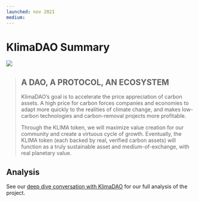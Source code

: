 ```yaml
---
launched: nov 2021
medium: 
---
```


# KlimaDAO Summary

![](/assets/klimadao-home-20220119214836.png)

> ## A DAO, A PROTOCOL, AN ECOSYSTEM
> 
> KlimaDAO’s goal is to accelerate the price appreciation of carbon assets. A high price for carbon forces companies and economies to adapt more quickly to the realities of climate change, and makes low-carbon technologies and carbon-removal projects more profitable.
> 
> Through the KLIMA token, we will maximize value creation for our community and create a virtuous cycle of growth. Eventually, the KLIMA token (each backed by real, verified carbon assets) will function as a truly sustainable asset and medium-of-exchange, with real planetary value.

## Analysis

See our [deep dive conversation with KlimaDAO](https://web3.lifeitself.org/notes/in-conversation-with-klimadao-part-one) for our full analysis of the project.
